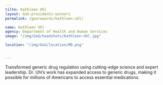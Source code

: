 ```yaml
---
tilte: Kathleen Uhl
layout: GoG-presidents-winners
permalink: /gearawards/kathleen-uhl/

name: Kathleen Uhl
agency: Department of Health and Human Services
image: "/img/GoG/headshots/Kathleen-Uhl.jpg"

location: "/img/GoG/location/MD.png"


---
```



 Transformed generic drug regulation using cutting-edge science and expert leadership. Dr. Uhl’s work has expanded access to generic drugs, making it possible for millions of Americans to access essential medications.  
